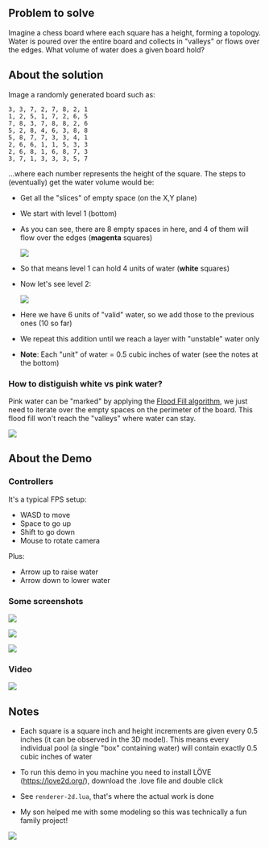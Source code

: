 ## Problem to solve

Imagine a chess board where each square has a height, forming a topology. Water is poured over the entire board and collects in "valleys" or flows over the edges. What volume of water does a given board hold?

## About the solution

Image a randomly generated board such as:

```
3, 3, 7, 2, 7, 8, 2, 1
1, 2, 5, 1, 7, 2, 6, 5
7, 8, 3, 7, 8, 8, 2, 6
5, 2, 8, 4, 6, 3, 8, 8
5, 8, 7, 7, 3, 3, 4, 1
2, 6, 6, 1, 1, 5, 3, 3
2, 6, 8, 1, 6, 8, 7, 3
3, 7, 1, 3, 3, 3, 5, 7
```
...where each number represents the height of the square. The steps to (eventually) get the water volume would be:

* Get all the "slices" of empty space (on the X,Y plane)
* We start with level 1 (bottom)
* As you can see, there are 8 empty spaces in here, and 4 of them will flow over the edges (**magenta** squares)

  ![](https://raw.githubusercontent.com/tavuntu/chess-board-water-demo/main/assets/readme_media/empty-spaces-1.png)
* So that means level 1 can hold 4 units of water (**white** squares)
* Now let's see level 2:

  ![](https://raw.githubusercontent.com/tavuntu/chess-board-water-demo/main/assets/readme_media/empty-spaces-2.png)
* Here we have 6 units of "valid" water, so we add those to the previous ones (10 so far)
* We repeat this addition until we reach a layer with "unstable" water only
* **Note**: Each "unit" of water = 0.5 cubic inches of water (see the notes at the bottom)

### How to distiguish white vs pink water?

Pink water can be "marked" by applying the [Flood Fill algorithm](https://en.wikipedia.org/wiki/Flood_fill), we just need to iterate over the empty spaces on the perimeter of the board. This flood fill won't reach the "valleys" where water can stay.

![](https://raw.githubusercontent.com/tavuntu/chess-board-water-demo/main/assets/readme_media/flood.gif)

## About the Demo

### Controllers

It's a typical FPS setup:

* WASD to move
* Space to go up
* Shift to go down
* Mouse to rotate camera

Plus:

* Arrow up to raise water
* Arrow down to lower water

### Some screenshots

![](https://raw.githubusercontent.com/tavuntu/chess-board-water-demo/main/assets/readme_media/1.png)

![](https://raw.githubusercontent.com/tavuntu/chess-board-water-demo/main/assets/readme_media/2.png)

![](https://raw.githubusercontent.com/tavuntu/chess-board-water-demo/main/assets/readme_media/3.png)

### Video

[![](https://i.postimg.cc/NMh4Nsb1/yt-image.png)](https://youtu.be/1Emp2AY2rUY)

## Notes

* Each square is a square inch and height increments are given every 0.5 inches (it can be observed in the 3D model). This means every individual pool (a single "box" containing water) will contain exactly 0.5 cubic inches of water

* To run this demo in you machine you need to install LÖVE (https://love2d.org/), download the .love file and double click

* See `renderer-2d.lua`, that's where the actual work is done

* My son helped me with some modeling so this was technically a fun family project!

![](https://raw.githubusercontent.com/tavuntu/chess-board-water-demo/main/assets/readme_media/clay-model.png)

